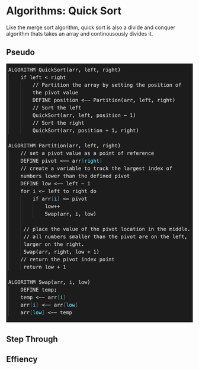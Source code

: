 # Algorithms: Quick Sort
Like the merge sort algorithm, quick sort is also a divide and conquer algorithm thats takes an array and continousously divides it.

## Pseudo
![quickSortPsuedo](./assets/QSSC.png)
## Step Through

## Effiency 

